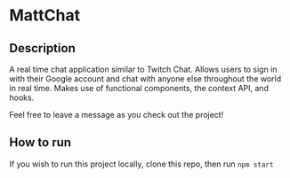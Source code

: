# MattChat

## Description
A real time chat application similar to Twitch Chat. Allows users to sign in with their Google account and chat with anyone else throughout the world in real time. Makes use of functional components, the context API, and hooks.

Feel free to leave a message as you check out the project!

## How to run

If you wish to run this project locally, clone this repo, then run `npm start`
